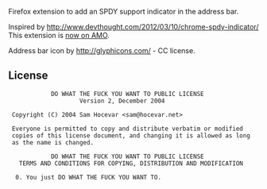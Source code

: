 Firefox extension to add an SPDY support indicator in the address bar.

Inspired by http://www.devthought.com/2012/03/10/chrome-spdy-indicator/
This extension is [now on AMO](https://addons.mozilla.org/en-US/firefox/addon/spdy-indicator/).

Address bar icon by http://glyphicons.com/ - CC license.

## License

                DO WHAT THE FUCK YOU WANT TO PUBLIC LICENSE
                        Version 2, December 2004

     Copyright (C) 2004 Sam Hocevar <sam@hocevar.net>

     Everyone is permitted to copy and distribute verbatim or modified
     copies of this license document, and changing it is allowed as long
     as the name is changed.

                DO WHAT THE FUCK YOU WANT TO PUBLIC LICENSE
       TERMS AND CONDITIONS FOR COPYING, DISTRIBUTION AND MODIFICATION

      0. You just DO WHAT THE FUCK YOU WANT TO. 
